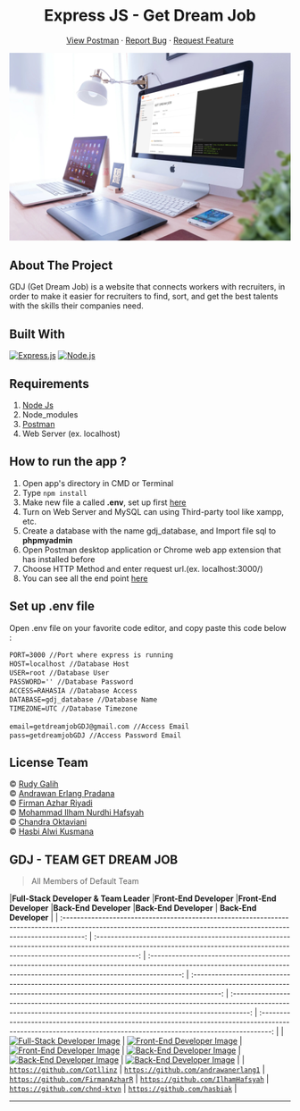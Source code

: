 <h1 align='center'>Express JS - Get Dream Job</h1>
  <p align="center">
    <a href="https://documenter.getpostman.com/view/12329591/TVzXCFgq">View Postman</a>
    ·
    <a href="https://github.com/Cotllinz/GDJ-Back-End/issues">Report Bug</a>
    ·
    <a href="https://github.com/Cotllinz/GDJ-Back-End/pulls">Request Feature</a>
  </p>

![Image Banner](https://raw.githubusercontent.com/Cotllinz/GDJ-Back-End/main/postman-image.jpg)

## About The Project

GDJ (Get Dream Job) is a website that connects workers with recruiters, in order to make it easier for recruiters to find, sort, and get the best talents with the skills their companies need.

## Built With

[![Express.js](https://img.shields.io/badge/Express.js-4.x-orange.svg?style=rounded-square)](https://expressjs.com/en/starter/installing.html)
[![Node.js](https://img.shields.io/badge/Node.js-v.12.13-green.svg?style=rounded-square)](https://nodejs.org/)

## Requirements

1. <a href="https://nodejs.org/en/download/">Node Js</a>
2. Node_modules
3. <a href="https://www.getpostman.com/">Postman</a>
4. Web Server (ex. localhost)

## How to run the app ?

1. Open app's directory in CMD or Terminal
2. Type `npm install`
3. Make new file a called **.env**, set up first [here](#set-up-env-file)
4. Turn on Web Server and MySQL can using Third-party tool like xampp, etc.
5. Create a database with the name gdj_database, and Import file sql to **phpmyadmin**
6. Open Postman desktop application or Chrome web app extension that has installed before
7. Choose HTTP Method and enter request url.(ex. localhost:3000/)
8. You can see all the end point [here](https://documenter.getpostman.com/view/12329591/TVzXCFgq)

## Set up .env file

Open .env file on your favorite code editor, and copy paste this code below :

```
PORT=3000 //Port where express is running
HOST=localhost //Database Host
USER=root //Database User
PASSWORD='' //Database Password
ACCESS=RAHASIA //Database Access
DATABASE=gdj_database //Database Name
TIMEZONE=UTC //Database Timezone

email=getdreamjobGDJ@gmail.com //Access Email
pass=getdreamjobGDJ //Access Password Email
```

## License Team

© [Rudy Galih](https://github.com/Cotllinz)<br>
© [Andrawan Erlang Pradana](https://github.com/andrawanerlang1)<br>
© [Firman Azhar Riyadi](https://github.com/FirmanAzharR)<br>
© [Mohammad Ilham Nurdhi Hafsyah](https://github.com/IlhamHafsyah)<br>
© [Chandra Oktaviani](https://github.com/chnd-ktvn)<br>
© [Hasbi Alwi Kusmana](https://github.com/hasbiak)

## GDJ - TEAM GET DREAM JOB

> All Members of Default Team

|**Full-Stack Developer & Team Leader**
|**Front-End Developer**
|**Front-End Developer**
|**Back-End Developer**
|**Back-End Developer**
| **Back-End Developer**
|
| :------------------------------------------------------------------------------------------------------------------------------------------------------------------: | :------------------------------------------------------------------------------------------------------------------------------------------------------------------------: | :---------------------------------------------------------------------------------------------------------------------------------------------------------------------: | :--------------------------------------------------------------------------------------------------------------------------------------------------------------------: | :-----------------------------------------------------------------------------------------------------------------------------------------------------------------: | :---------------------------------------------------------------------------------------------------------------------------------------------------------------: |
| [![Full-Stack Developer Image](https://avatars0.githubusercontent.com/u/63383858?s=400&u=9aee5c57b712b3e5e4828e6aee4fef6aa0861fc7&v=4)](https://github.com/Cotllinz) | [![Front-End Developer Image](https://avatars0.githubusercontent.com/u/73692809?s=400&u=82876fb8bf32bfc66ffc2141c62fcf15fda29231&v=4)](https://github.com/andrawanerlang1) | [![Front-End Developer Image](https://avatars0.githubusercontent.com/u/33318547?s=400&u=96efccf89a3ed9d6dec9595bae2ce9ddca6dda67&v=4)](https://github.com/FirmanAzharR) | [![Back-End Developer Image](https://avatars1.githubusercontent.com/u/74347780?s=400&u=1fab93361afb9a587fcf8f2ce0e685c61c101f13&v=4)](https://github.com/IlhamHafsyah) | [![Back-End Developer Image](https://avatars0.githubusercontent.com/u/53890286?s=400&u=b2dec22b6b24814b226f74b7fd882584834cb538&v=4)](https://github.com/chnd-ktvn) | [![Back-End Developer Image](https://avatars1.githubusercontent.com/u/67422750?s=400&u=21d465c9ea07dcf6421ffc6076ca02f863843dc4&v=4)](https://github.com/hasbiak) |
| <a href="https://github.com/Cotllinz" target="_blank">`https://github.com/Cotllinz`</a> | <a href="https://github.com/andrawanerlang1" target="_blank">`https://github.com/andrawanerlang1`</a> | <a href="https://github.com/FirmanAzharR" target="_blank">`https://github.com/FirmanAzharR`</a> | <a href="https://github.com/IlhamHafsyah" target="_blank">`https://github.com/IlhamHafsyah`</a> | <a href="https://github.com/chnd-ktvn" target="_blank">`https://github.com/chnd-ktvn`</a> | <a href="https://github.com/hasbiak" target="_blank">`https://github.com/hasbiak`</a> |

---

